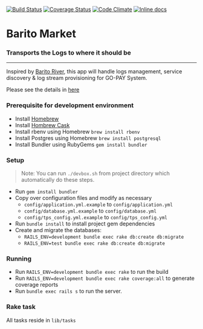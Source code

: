 [![Build Status](https://travis-ci.org/BaritoLog/BaritoMarket.svg?branch=master)](https://travis-ci.org/BaritoLog/BaritoMarket)
[![Coverage Status](https://coveralls.io/repos/github/BaritoLog/BaritoMarket/badge.svg?branch=master)](https://coveralls.io/github/BaritoLog/BaritoMarket?branch=master)
[![Code Climate](https://codeclimate.com/github/codeclimate/codeclimate/badges/gpa.svg)](https://codeclimate.com/github/BaritoLog/BaritoMarket)
[![Inline docs](http://inch-ci.org/github/BaritoLog/BaritoMarket.svg)](http://inch-ci.org/github/BaritoLog/BaritoMarket)

# Barito Market
### Transports the Logs to where it should be

---
Inspired by [Barito River](https://en.wikipedia.org/wiki/Barito_River), this app will
handle logs management, service discovery & log stream provisioning for GO-PAY System.

Please see the details in [here](https://docs.google.com/presentation/d/1u_13mW8K3C5n5Qov8mjmvpxBY4jGyIsAgjxvTXJbDrE/edit?usp=sharing)

### Prerequisite for development environment
* Install [Homebrew](http://brew.sh/)
* Install [Hombrew Cask](http://caskroom.io/)
* Install rbenv using Homebrew `brew install rbenv`
* Install Postgres using Homebrew `brew install postgresql`
* Install Bundler using RubyGems `gem install bundler`

### Setup
> Note: You can run `./devbox.sh` from project directory which automatically do these steps.

* Run `gem install bundler`
* Copy over configuration files and modify as necessary
  - `config/application.yml.example` to `config/application.yml`
  - `config/database.yml.example` to `config/database.yml`
  - `config/tps_config.yml.example` to `config/tps_config.yml`
* Run `bundle install` to install project gem dependencies
* Create and migrate the databases:
  - `RAILS_ENV=development bundle exec rake db:create db:migrate`
  - `RAILS_ENV=test bundle exec rake db:create db:migrate`

### Running
* Run `RAILS_ENV=development bundle exec rake` to run the build
* Run `RAILS_ENV=development bundle exec rake coverage:all` to generate coverage reports
* Run `bundle exec rails s` to run the server.

### Rake task

All tasks reside in `lib/tasks`
